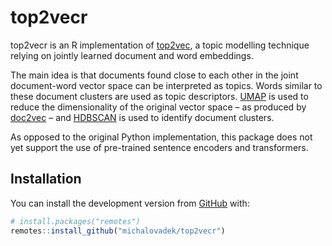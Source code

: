 
<!-- README.md is generated from README.Rmd. Please edit that file -->

# top2vecr

<!-- badges: start -->

<!-- badges: end -->

top2vecr is an R implementation of
[top2vec](https://github.com/ddangelov/Top2Vec), a topic modelling
technique relying on jointly learned document and word embeddings.

The main idea is that documents found close to each other in the joint
document-word vector space can be interpreted as topics. Words similar
to these document clusters are used as topic descriptors.
[UMAP](https://github.com/tkonopka/umap) is used to reduce the
dimensionality of the original vector space – as produced by
[doc2vec](https://github.com/bnosac/doc2vec) – and
[HDBSCAN](https://cran.r-project.org/web/packages/dbscan/vignettes/hdbscan.html)
is used to identify document clusters.

As opposed to the original Python implementation, this package does not
yet support the use of pre-trained sentence encoders and transformers.

## Installation

You can install the development version from
[GitHub](https://github.com/) with:

``` r
# install.packages("remotes")
remotes::install_github("michalovadek/top2vecr")
```
